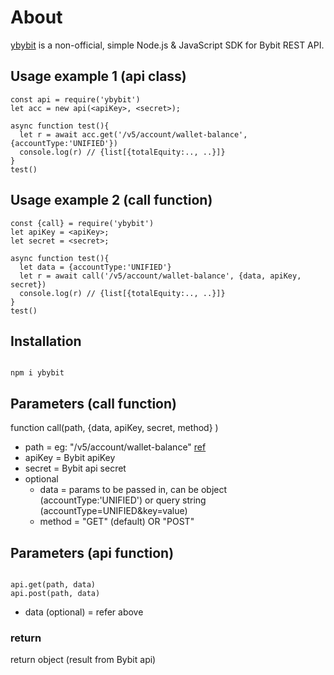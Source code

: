 # About

[ybybit](https://www.npmjs.com/package/ybybit) is a non-official, simple Node.js & JavaScript SDK for Bybit REST API.

## Usage example 1 (api class)

```
const api = require('ybybit')
let acc = new api(<apiKey>, <secret>);

async function test(){
  let r = await acc.get('/v5/account/wallet-balance', {accountType:'UNIFIED'})
  console.log(r) // {list[{totalEquity:.., ..}]}
}
test()
```

## Usage example 2 (call function)

```
const {call} = require('ybybit')
let apiKey = <apiKey>;
let secret = <secret>;

async function test(){
  let data = {accountType:'UNIFIED'}
  let r = await call('/v5/account/wallet-balance', {data, apiKey, secret})
  console.log(r) // {list[{totalEquity:.., ..}]}
}
test()
```

## Installation

```

npm i ybybit

```

## Parameters (call function)

function call(path, {data, apiKey, secret, method} )

- path = eg: "/v5/account/wallet-balance" [ref](https://bybit-exchange.github.io/docs/api-explorer/v5/account/wallet)
- apiKey = Bybit apiKey
- secret = Bybit api secret
- optional
  - data = params to be passed in, can be object (accountType:'UNIFIED') or query string (accountType=UNIFIED&key=value)
  - method = "GET" (default) OR "POST"

## Parameters (api function)

```

api.get(path, data)
api.post(path, data)

```

- data (optional) = refer above

### return

return object (result from Bybit api)
